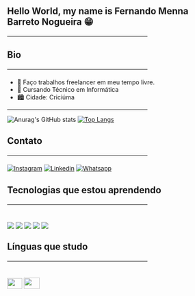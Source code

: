 ## Hello World, my name is Fernando Menna Barreto Nogueira 😁<hr color="#ff0000" width="65%" align="left"> 

## Bio<hr color="#ff0000" width="65%" align="left"> 

- 🔭 Faço trabalhos freelancer em meu tempo livre.
- 📘 Cursando Técnico em Informática
- 🏙 Cidade: Criciúma
<hr color="#ff0000" width="65%" align="left"> 

![Anurag's GitHub stats](https://github-readme-stats.vercel.app/api?username=FerNogueiraa&show_icons=true&theme=dark)
[![Top Langs](https://github-readme-stats.vercel.app/api/top-langs/?username=FerNogueiraa)](https://github.com/anuraghazra/github-readme-stats)

## Contato<hr color="#ff0000" width="65%" align="left"> 
[![Instagram](https://img.shields.io/badge/Instagram-E4405F?style=for-the-badge&logo=instagram&logoColor=white)](https://www.instagram.com/fernandombn_/) [![Linkedin](https://img.shields.io/badge/LinkedIn-0077B5?style=for-the-badge&logo=linkedin&logoColor=white)](https://www.linkedin.com/in/fernando-menna-barreto-nogueira-b96a63283/) [![Whatsapp](https://img.shields.io/badge/WhatsApp-25D366?style=for-the-badge&logo=whatsapp&logoColor=white)](wa.me/48988592335)


## Tecnologias que estou aprendendo<hr color="#ff0000" width="65%" align="left"> 
<div style="display: inline_block"> <br/>
    <img align="center" src="https://img.shields.io/badge/HTML-239120?style=for-the-badge&logo=html5&logoColor=white">
    <img align="center" src="https://img.shields.io/badge/Python-3776AB?style=for-the-badge&logo=python&logoColor=white">
    <img align="center" src="https://img.shields.io/badge/Arduino_IDE-00979D?style=for-the-badge&logo=arduino&logoColor=white">
    <img align="center" src="https://img.shields.io/badge/CSS-239120?&style=for-the-badge&logo=css3&logoColor=white">
    <img align="center" src="https://img.shields.io/badge/Python-3776AB?style=for-the-badge&logo=python&logoColor=white">
</div>

## Línguas que studo<hr color="#ff0000" width="65%" align="left"> 
<div style="display: inline_block"> <br/>
<img src="https://upload.wikimedia.org/wikipedia/en/thumb/0/05/Flag_of_Brazil.svg/1200px-Flag_of_Brazil.svg.png" width="35" height="25"/>
<img src="https://www.freepnglogos.com/uploads/american-flag-png/simple-american-flag-16.png" width="37" height="26"/>
